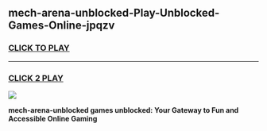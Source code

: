 
## mech-arena-unblocked-Play-Unblocked-Games-Online-jpqzv
<h3>
<a href="https://premium76.site?title=mech-arena-unblocked&ref=25A">CLICK TO PLAY</a></h3>
<hr>

<h3>
<a href="https://premium76.site?title=mech-arena-unblocked&ref=25A">CLICK 2 PLAY</a>
  
</h3>

<a href="https://premium76.site?title=mech-arena-unblocked&ref=25A"><img src="https://clearcache.store/games.png"></a>


**mech-arena-unblocked games unblocked: Your Gateway to Fun and Accessible Online Gaming**

